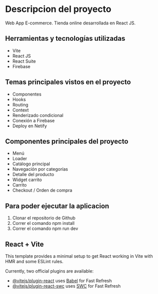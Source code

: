 # Descripcion del proyecto
Web App E-commerce. 
Tienda online desarrollada en React JS.

## Herramientas y tecnologías utilizadas
 * Vite
 * React JS
 * React Suite
 * Firebase

## Temas principales vistos en el proyecto
 * Componentes
 * Hooks
 * Routing
 * Context
 * Renderizado condicional
 * Conexión a Firebase
 * Deploy en Netify

## Componentes principales del proyecto
 * Menú
 * Loader
 * Catálogo principal
 * Navegación por categorías
 * Detalle del producto
 * Widget carrito
 * Carrito
 * Checkout / Orden de compra

## Para poder ejecutar la aplicacion
1. Clonar el repositorio de Github
2. Correr el comando npm install
3. Correr el comando npm run dev

## React + Vite

This template provides a minimal setup to get React working in Vite with HMR and some ESLint rules.

Currently, two official plugins are available:

- [@vitejs/plugin-react](https://github.com/vitejs/vite-plugin-react/blob/main/packages/plugin-react/README.md) uses [Babel](https://babeljs.io/) for Fast Refresh
- [@vitejs/plugin-react-swc](https://github.com/vitejs/vite-plugin-react-swc) uses [SWC](https://swc.rs/) for Fast Refresh
